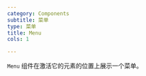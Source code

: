 ```yaml
---
category: Components
subtitle: 菜单
type: 菜单
title: Menu
cols: 1

---
```


`Menu` 组件在激活它的元素的位置上展示一个菜单。
